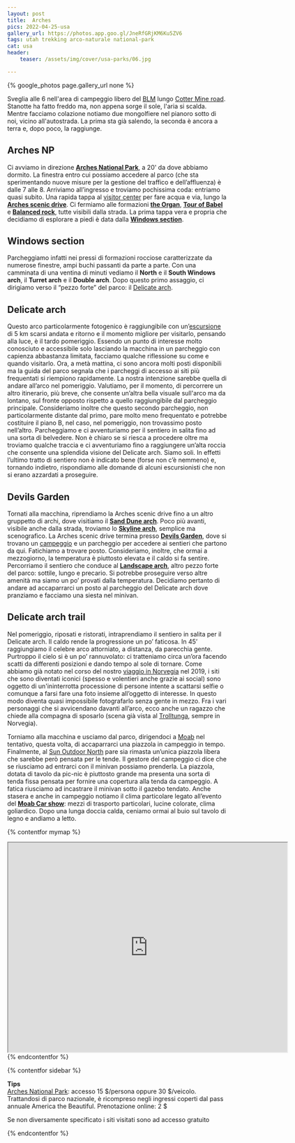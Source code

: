```yaml
---
layout: post
title:  Arches
pics: 2022-04-25-usa
gallery_url: https://photos.app.goo.gl/JneRfGRjKM6Ku5ZV6
tags: utah trekking arco-naturale national-park
cat: usa
header:
    teaser: /assets/img/cover/usa-parks/06.jpg

---
```


{% google_photos page.gallery_url none %}

Sveglia alle 6 nell'area di campeggio libero del [BLM](https://www.blm.gov/) lungo [Cotter Mine road](https://freecampsites.net/#!158034&query=sitedetails). Stanotte ha fatto freddo ma, non appena sorge il sole, l'aria si scalda. Mentre facciamo colazione notiamo due mongolfiere nel pianoro sotto di noi, vicino all'autostrada. La prima sta già salendo, la seconda è ancora a terra e, dopo poco, la raggiunge.

## Arches NP

Ci avviamo in direzione [**Arches National Park**](https://www.nps.gov/arch/index.htm), a 20' da dove abbiamo dormito. La finestra entro cui possiamo accedere al parco (che sta sperimentando nuove misure per la gestione del traffico e dell’affluenza) è dalle 7 alle 8. Arriviamo all’ingresso e troviamo pochissima coda: entriamo quasi subito. Una rapida tappa al [visitor center](https://www.nps.gov/arch/planyourvisit/visitorcenters.htm) per fare acqua e via, lungo la [**Arches scenic drive**](https://www.nps.gov/arch/planyourvisit/driving.htm). Ci fermiamo alle formazioni [**the Organ**](https://www.americansouthwest.net/utah/arches/the-organ3_l.html), [**Tour of Babel**](https://www.americansouthwest.net/utah/arches/arches-tower-of-babel_l.html) e [**Balanced rock**](https://www.nps.gov/arch/planyourvisit/balancedrock.htm), tutte visibili dalla strada. La prima tappa vera e propria che decidiamo di esplorare a piedi è data dalla [**Windows section**](https://www.nps.gov/arch/planyourvisit/the-windows.htm).

## Windows section

Parcheggiamo infatti nei pressi di formazioni rocciose caratterizzate da numerose finestre, ampi buchi passanti da parte a parte. Con una camminata di una ventina di minuti vediamo il **North** e il **South Windows arch**, il **Turret arch** e il **Double arch**.
Dopo questo primo assaggio, ci dirigiamo verso il “pezzo forte” del parco: il [Delicate arch](https://www.nps.gov/arch/planyourvisit/delicate-arch.htm).

## Delicate arch

Questo arco particolarmente fotogenico è raggiungibile con un’[escursione](https://www.visitutah.com/places-to-go/parks-outdoors/arches/adventure-guide/delicate-arch) di 5 km scarsi andata e ritorno e il momento migliore per visitarlo, pensando alla luce, è il tardo pomeriggio. Essendo un punto di interesse molto conosciuto e accessibile solo lasciando la macchina in un parcheggio con capienza abbastanza limitata, facciamo qualche riflessione su come e quando visitarlo. Ora, a metà mattina, ci sono ancora molti posti disponibili ma la guida del parco segnala che i parcheggi di accesso ai siti più frequentati si riempiono rapidamente. La nostra intenzione sarebbe quella di andare all’arco nel pomeriggio. Valutiamo, per il momento, di percorrere un altro itinerario, più breve, che consente un’altra bella visuale sull'arco ma da lontano, sul fronte opposto rispetto a quello raggiungibile dal parcheggio principale. Consideriamo inoltre che questo secondo parcheggio, non particolarmente distante dal primo, pare molto meno frequentato e potrebbe costituire il piano B, nel caso, nel pomeriggio, non trovassimo posto nell’altro. Parcheggiamo e ci avventuriamo per il sentiero in salita fino ad una sorta di belvedere. Non è chiaro se si riesca a procedere oltre ma troviamo qualche traccia e ci avventuriamo fino a raggiungere un’alta roccia che consente una splendida visione del Delicate arch. Siamo soli. In effetti l’ultimo tratto di sentiero non è indicato bene (forse non c’è nemmeno) e, tornando indietro, rispondiamo alle domande di alcuni escursionisti che non si erano azzardati a proseguire.

## Devils Garden

Tornati alla macchina, riprendiamo la Arches scenic drive fino a un altro gruppetto di archi, dove visitiamo il [**Sand Dune arch**](https://www.utah.com/destinations/national-parks/arches-national-park/things-to-do/hiking/sand-dune-arch-and-broken-arch/). Poco più avanti, visibile anche dalla strada, troviamo lo [**Skyline arch**](https://www.nps.gov/places/skyline-arch.htm), semplice ma scenografico. La Arches scenic drive termina presso [**Devils Garden**](https://www.nps.gov/arch/planyourvisit/devils-garden.htm), dove si trovano un [campeggio](https://www.recreation.gov/camping/campgrounds/234059) e un parcheggio per accedere ai sentieri che partono da qui. Fatichiamo a trovare posto. Consideriamo, inoltre, che ormai a mezzogiorno, la temperatura è piuttosto elevata e il caldo si fa sentire. Percorriamo il sentiero che conduce al [**Landscape arch**](https://www.nps.gov/places/landscape-arch-trail.htm), altro pezzo forte del parco: sottile, lungo e precario. Si potrebbe proseguire verso altre amenità ma siamo un po’ provati dalla temperatura. Decidiamo pertanto di andare ad accaparrarci un posto al parcheggio del Delicate arch dove pranziamo e facciamo una siesta nel minivan.

## Delicate arch trail

Nel pomeriggio, riposati e ristorati, intraprendiamo il sentiero in salita per il Delicate arch. Il caldo rende la progressione un po’ faticosa. In 45’ raggiungiamo il celebre arco attorniato, a distanza, da parecchia gente. Purtroppo il cielo si è un po’ rannuvolato: ci tratteniamo circa un’ora facendo scatti da differenti posizioni e dando tempo al sole di tornare. Come abbiamo già notato nel corso del nostro [viaggio in Norvegia](https://www.van42.com/2019/06/30/norway_00.html) nel 2019, i siti che sono diventati iconici (spesso e volentieri anche grazie ai social) sono oggetto di un'ininterrotta processione di persone intente a scattarsi selfie o comunque a farsi fare una foto insieme all’oggetto di interesse. In questo modo diventa quasi impossibile fotografarlo  senza gente in mezzo. Fra i vari personaggi che si avvicendano davanti all’arco, ecco anche un ragazzo che chiede alla compagna di sposarlo (scena già vista al [Trolltunga](https://www.van42.com/2019/07/13/norway_14-trolltunga.html), sempre in Norvegia).

Torniamo alla macchina e usciamo dal parco, dirigendoci a [Moab](https://www.discovermoab.com/) nel tentativo, questa volta, di accaparrarci una piazzola in campeggio in tempo. Finalmente, al [Sun Outdoor North](https://www.sunoutdoors.com/utah/sun-outdoors-north-moab?utm_source=google&utm_medium=local&utm_campaign=yext) pare sia rimasta un’unica piazzola libera che sarebbe però pensata per le tende. Il gestore del campeggio ci dice che se riusciamo ad entrarci con il minivan possiamo prenderla. La piazzola, dotata di tavolo da pic-nic è piuttosto grande ma presenta una sorta di tenda fissa pensata per fornire una copertura alla tenda da campeggio. A fatica riusciamo ad incastrare il minivan sotto il gazebo tendato. Anche stasera e anche in campeggio notiamo il clima particolare legato all’evento del [**Moab Car show**](http://moabcarshow.org/): mezzi di trasporto particolari, lucine colorate, clima goliardico. Dopo una lunga doccia calda, ceniamo ormai al buio sul tavolo di legno e andiamo a letto.

{% contentfor mymap %}
<iframe src="https://www.google.com/maps/d/embed?mid=13cXpTB6faX0u_u9aHoMVHim-1x6G5r4&ehbc=2E312F" width="640" height="480"></iframe>
{% endcontentfor %}

{% contentfor sidebar %}

**Tips**  
[Arches National Park](https://www.nps.gov/arch/index.htm): accesso 15 $/persona oppure 30 $/veicolo. Trattandosi di parco nazionale, è ricompreso negli ingressi coperti dal pass annuale America the Beautiful. Prenotazione online: 2 $

Se non diversamente specificato i siti visitati sono ad accesso gratuito

{% endcontentfor %}